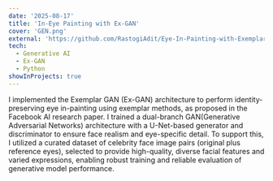 ```yaml
---
date: '2025-08-17'
title: 'In-Eye Painting with Ex-GAN'
cover: 'GEN.png'
external: 'https://github.com/RastogiAdit/Eye-In-Painting-with-Exemplar-Generative-Adversarial-Networks-'
tech:
  - Generative AI
  - Ex-GAN
  - Python
showInProjects: true
---
```



 I implemented the Exemplar GAN (Ex-GAN) architecture to perform identity-preserving eye in-painting using exemplar methods, as proposed in the Facebook AI research paper. I trained a dual-branch GAN(Generative Adversarial Networks) architecture with a U-Net-based generator and discriminator to ensure face realism and eye-specific detail. To support this, I utilized a curated dataset of celebrity face image pairs (original plus reference eyes), selected to provide high-quality, diverse facial features and varied expressions, enabling robust training and reliable evaluation of generative model performance.

